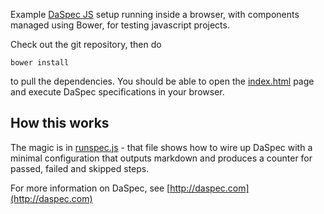 Example [DaSpec JS](http://daspec.com) setup running inside a browser, with components managed using Bower, for testing javascript projects.

Check out the git repository, then do 

    bower install

to pull the dependencies. You should be able to open the [index.html](index.html) page and execute DaSpec specifications in your browser.

## How this works

The magic is in [runspec.js](runspec.js) - that file shows how to wire up DaSpec with a minimal configuration that outputs markdown and produces a
counter for passed, failed and skipped steps. 


For more information on DaSpec, see [http://daspec.com](http://daspec.com)
